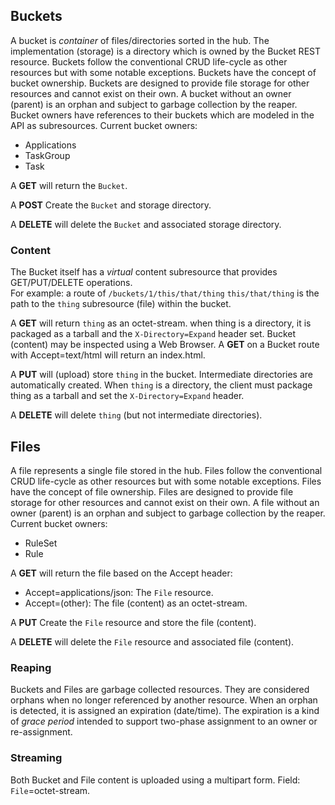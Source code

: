 ## Buckets ##
A bucket is _container_ of files/directories sorted in the hub.  The implementation (storage) is a directory which is 
owned by the Bucket REST resource.  Buckets follow the conventional CRUD life-cycle as other resources but with 
some notable exceptions. Buckets have the concept of bucket ownership.  Buckets are designed to provide file storage for other resources and cannot
exist on their own.  A bucket without an owner (parent) is an orphan and subject to garbage collection by the reaper.
Bucket owners have references to their buckets which are modeled in the API as subresources.
Current bucket owners:
- Applications
- TaskGroup
- Task

A **GET** will return the `Bucket`.

A **POST** Create the `Bucket` and storage directory.

A **DELETE** will delete the `Bucket` and associated storage directory.


### Content ###
The Bucket itself has a _virtual_ content subresource that provides GET/PUT/DELETE operations.  
For example: a route of `/buckets/1/this/that/thing`  `this/that/thing` is the path to the `thing` subresource (file) 
within the bucket.

A **GET** will return `thing` as an octet-stream. when thing is a directory, it is packaged as a tarball and
the `X-Directory=Expand` header set. Bucket (content) may be inspected using a Web Browser. A **GET** on 
a Bucket route with Accept=text/html will return an index.html.

A **PUT** will (upload) store `thing` in the bucket. Intermediate directories are automatically created. When 
`thing` is a directory, the client must package thing as a tarball and set the `X-Directory=Expand` header.

A **DELETE** will delete `thing` (but not intermediate directories).

## Files ##

A file represents a single file stored in the hub. Files follow the conventional CRUD life-cycle as other resources but with
some notable exceptions. Files have the concept of file ownership.  Files are designed to provide file storage for other resources and cannot
exist on their own.  A file without an owner (parent) is an orphan and subject to garbage collection by the reaper.
Current bucket owners:
- RuleSet
- Rule

A **GET** will return the file based on the Accept header:
- Accept=applications/json: The `File` resource.
- Accept=(other): The file (content) as an octet-stream.

A **PUT** Create the `File` resource and store the file (content).

A **DELETE** will delete the `File` resource and associated file (content).

### Reaping ###
Buckets and Files are garbage collected resources.
They are considered orphans when no longer referenced by another resource. When an orphan is
detected, it is assigned an expiration (date/time). The expiration is a kind of _grace period_
intended to support two-phase assignment to an owner or re-assignment.

### Streaming ###

Both Bucket and File content is uploaded using a multipart form.  Field: `File`=octet-stream.
